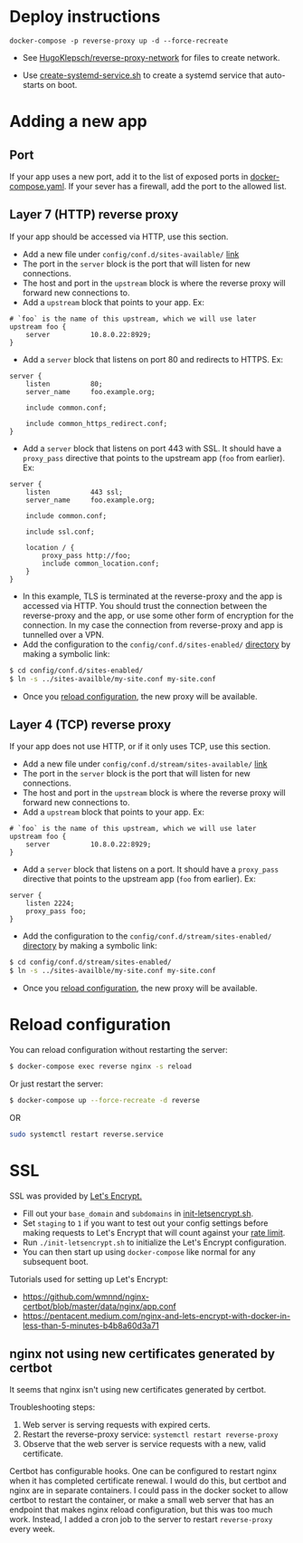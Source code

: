 # Deploy instructions

`docker-compose -p reverse-proxy up -d --force-recreate`

* See [HugoKlepsch/reverse-proxy-network](https://github.com/HugoKlepsch/reverse-proxy-network)
for files to create network.

* Use [create-systemd-service.sh](create-systemd-service.sh) to create a
systemd service that auto-starts on boot.

# Adding a new app

## Port

If your app uses a new port, add it to the list of exposed ports in
[docker-compose.yaml](docker-compose.yaml).
If your sever has a firewall, add the port to the allowed list.

## Layer 7 (HTTP) reverse proxy

If your app should be accessed via HTTP, use this section.

* Add a new file under `config/conf.d/sites-available/`
[link](config/conf.d/sites-available/)
* The port in the `server` block is the port that will listen for new
connections.
* The host and port in the `upstream` block is where the reverse proxy will
forward new connections to.
* Add a `upstream` block that points to your app. Ex:

```
# `foo` is the name of this upstream, which we will use later
upstream foo {
    server          10.8.0.22:8929;
}
```

* Add a `server` block that listens on port 80 and redirects to HTTPS. Ex:

```
server {
    listen          80;
    server_name     foo.example.org;

    include common.conf;

    include common_https_redirect.conf;
}
```

* Add a `server` block that listens on port 443 with SSL. It should have a
`proxy_pass` directive that points to the upstream app (`foo` from earlier).
Ex:

```
server {
    listen          443 ssl;
    server_name     foo.example.org;

    include common.conf;

    include ssl.conf;

    location / {
        proxy_pass http://foo;
        include common_location.conf;
    }
}
```

* In this example, TLS is terminated at the reverse-proxy and the app is
accessed via HTTP. You should trust the connection between the reverse-proxy
and the app, or use some other form of encryption for the connection. In my
case the connection from reverse-proxy and app is tunnelled over a VPN.
* Add the configuration to the `config/conf.d/sites-enabled/`
[directory](config/conf.d/sites-enabled/) by making a symbolic link:

```bash
$ cd config/conf.d/sites-enabled/
$ ln -s ../sites-availble/my-site.conf my-site.conf
```

* Once you [reload configuration](#reload-configuration), the new proxy will
be available.

## Layer 4 (TCP) reverse proxy

If your app does not use HTTP, or if it only uses TCP, use this section.

* Add a new file under `config/conf.d/stream/sites-available/`
[link](config/conf.d/stream/sites-available/)
* The port in the `server` block is the port that will listen for new connections.
* The host and port in the `upstream` block is where the reverse proxy will forward
new connections to.
* Add a `upstream` block that points to your app. Ex:

```
# `foo` is the name of this upstream, which we will use later
upstream foo {
    server          10.8.0.22:8929;
}
```

* Add a `server` block that listens on a port. It should have a `proxy_pass`
directive that points to the upstream app (`foo` from earlier). Ex:

```
server {
    listen 2224;
    proxy_pass foo;
}
```

* Add the configuration to the `config/conf.d/stream/sites-enabled/`
[directory](config/conf.d/stream/sites-enabled/) by making a symbolic link:

```bash
$ cd config/conf.d/stream/sites-enabled/
$ ln -s ../sites-availble/my-site.conf my-site.conf
```

* Once you [reload configuration](#reload-configuration), the new proxy will be available.

# Reload configuration

You can reload configuration without restarting the server:

```bash
$ docker-compose exec reverse nginx -s reload
```

Or just restart the server:

```bash
$ docker-compose up --force-recreate -d reverse
```

OR

```bash
sudo systemctl restart reverse.service
```

# SSL

SSL was provided by [Let's Encrypt.][1]

* Fill out your `base_domain` and `subdomains` in [init-letsencrypt.sh](init-letsencrypt.sh).
* Set `staging` to `1` if you want to test out your config settings before making
requests to Let's Encrypt that will count against your
[rate limit](https://letsencrypt.org/docs/rate-limits/).
* Run `./init-letsencrypt.sh` to initialize the Let's Encrypt configuration.
* You can then start up using `docker-compose` like normal for any subsequent boot.


Tutorials used for setting up Let's Encrypt:

* https://github.com/wmnnd/nginx-certbot/blob/master/data/nginx/app.conf
* https://pentacent.medium.com/nginx-and-lets-encrypt-with-docker-in-less-than-5-minutes-b4b8a60d3a71

## nginx not using new certificates generated by certbot

It seems that nginx isn't using new certificates generated by certbot.

Troubleshooting steps:

1. Web server is serving requests with expired certs.
2. Restart the reverse-proxy service: `systemctl restart reverse-proxy`
3. Observe that the web server is service requests with a new, valid certificate.

Certbot has configurable hooks. One can be configured to restart nginx when it 
has completed certificate renewal. I would do this, but certbot and nginx are 
in separate containers. I could pass in the docker socket to allow certbot to 
restart the container, or make a small web server that has an endpoint that 
makes nginx reload configuration, but this was too much work. Instead, I added
a cron job to the server to restart `reverse-proxy` every week.

[1]: https://letsencrypt.org/
